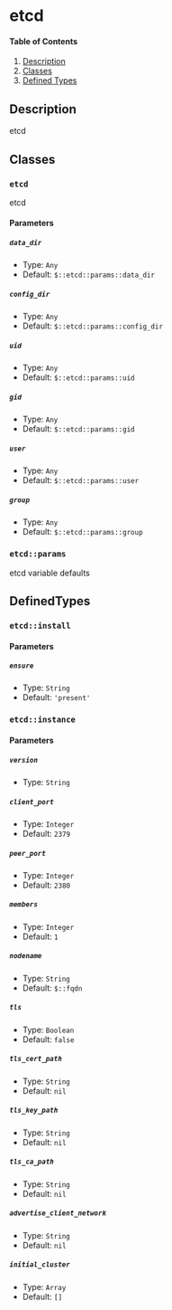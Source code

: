 # etcd

#### Table of Contents

1. [Description](#description)
2. [Classes](#classes)
3. [Defined Types](#defined-types)
## Description
etcd

## Classes

### `etcd`

etcd

#### Parameters

##### `data_dir`

* Type: `Any`
* Default: `$::etcd::params::data_dir`

##### `config_dir`

* Type: `Any`
* Default: `$::etcd::params::config_dir`

##### `uid`

* Type: `Any`
* Default: `$::etcd::params::uid`

##### `gid`

* Type: `Any`
* Default: `$::etcd::params::gid`

##### `user`

* Type: `Any`
* Default: `$::etcd::params::user`

##### `group`

* Type: `Any`
* Default: `$::etcd::params::group`


### `etcd::params`

etcd variable defaults

## DefinedTypes

### `etcd::install`



#### Parameters

##### `ensure`

* Type: `String`
* Default: `'present'`


### `etcd::instance`



#### Parameters

##### `version`

* Type: `String`

##### `client_port`

* Type: `Integer`
* Default: `2379`

##### `peer_port`

* Type: `Integer`
* Default: `2380`

##### `members`

* Type: `Integer`
* Default: `1`

##### `nodename`

* Type: `String`
* Default: `$::fqdn`

##### `tls`

* Type: `Boolean`
* Default: `false`

##### `tls_cert_path`

* Type: `String`
* Default: `nil`

##### `tls_key_path`

* Type: `String`
* Default: `nil`

##### `tls_ca_path`

* Type: `String`
* Default: `nil`

##### `advertise_client_network`

* Type: `String`
* Default: `nil`

##### `initial_cluster`

* Type: `Array`
* Default: `[]`
